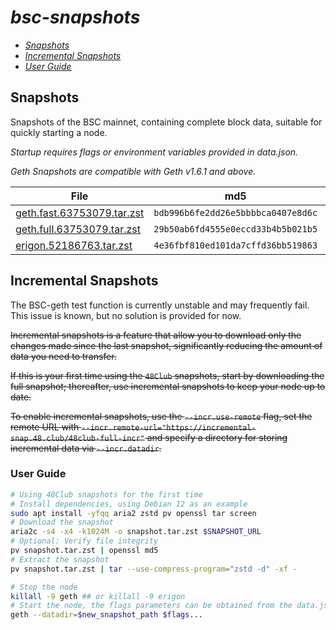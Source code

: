 # *bsc-snapshots*

- *[Snapshots](#snapshots)*
- *[Incremental Snapshots](#incremental-snapshots)*
- *[User Guide](#user-guide)*
## Snapshots

Snapshots of the BSC mainnet, containing complete block data, suitable for quickly starting a node.

*Startup requires flags or environment variables provided in data.json.*

*Geth Snapshots are compatible with Geth v1.6.1 and above.*

| File | md5 | Size |
| --- | --- | --- |
| [geth.fast.63753079.tar.zst](https://complete.snapshots.48.club/geth.fast.63753079.tar.zst) | `bdb996b6fe2dd26e5bbbbca0407e8d6c` | 295.44G |
| [geth.full.63753079.tar.zst](https://complete.snapshots.48.club/geth.full.63753079.tar.zst) | `29b50ab6fd4555e0eccd33b4b5b021b5` | 789.63G |
| [erigon.52186763.tar.zst](https://complete.snapshots.48.club/erigon.52186763.tar.zst) | `4e36fbf810ed101da7cffd36bb519863` | 280.99G |

## Incremental Snapshots

The BSC-geth test function is currently unstable and may frequently fail. This issue is known, but no solution is provided for now.


~~Incremental snapshots is a feature that allow you to download only the changes made since the last snapshot, significantly reducing the amount of data you need to transfer.~~

~~If this is your first time using the `48Club` snapshots, start by downloading the full snapshot; thereafter, use incremental snapshots to keep your node up to date.~~

~~To enable incremental snapshots, use the `--incr.use-remote` flag, set the remote URL with `--incr.remote-url="https://incremental-snap.48.club/48club-full-incr"` and specify a directory for storing incremental data via `--incr.datadir`.~~


### User Guide

```bash
# Using 48Club snapshots for the first time
# Install dependencies, using Debian 12 as an example
sudo apt install -yfqq aria2 zstd pv openssl tar screen
# Download the snapshot
aria2c -s4 -x4 -k1024M -o snapshot.tar.zst $SNAPSHOT_URL
# Optional: Verify file integrity
pv snapshot.tar.zst | openssl md5
# Extract the snapshot
pv snapshot.tar.zst | tar --use-compress-program="zstd -d" -xf -

# Stop the node
killall -9 geth ## or killall -9 erigon
# Start the node, the flags parameters can be obtained from the data.json file.
geth --datadir=$new_snapshot_path $flags...
```
